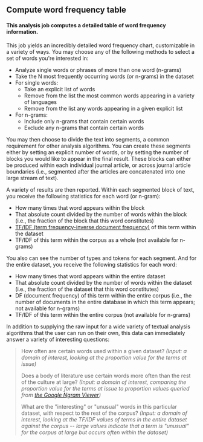 ## Compute word frequency table

#### This analysis job computes a detailed table of word frequency information.

This job yields an incredibly detailed word frequency chart, customizable in a variety of ways.  You may choose any of the following methods to select a set of words you're interested in:

*   Analyze single words or phrases of more than one word (n-grams)
*   Take the N most frequently occurring words (or n-grams) in the dataset
*   For single words:
    *   Take an explicit list of words
    *   Remove from the list the most common words appearing in a variety of languages
    *   Remove from the list any words appearing in a given explicit list
*   For n-grams:
    *   Include only n-grams that contain certain words
    *   Exclude any n-grams that contain certain words

You may then choose to divide the text into segments, a common requirement for other analysis algorithms.  You can create these segments either by setting an explicit number of words, or by setting the number of blocks you would like to appear in the final result.  These blocks can either be produced within each individual journal article, or across journal article boundaries (i.e., segmented after the articles are concatenated into one large stream of text).

A variety of results are then reported.  Within each segmented block of text, you receive the following statistics for each word (or n-gram):

*   How many times that word appears within the block
*   That absolute count divided by the number of words within the block (i.e., the fraction of the block that this word constitutes)
*   [TF/IDF (term frequency-inverse document frequency)](https://en.wikipedia.org/wiki/Tf%E2%80%93idf) of this term within the dataset
*   TF/IDF of this term within the corpus as a whole (not available for n-grams)

You also can see the number of types and tokens for each segment.  And for the entire dataset, you receive the following statistics for each word:

*   How many times that word appears within the entire dataset
*   That absolute count divided by the number of words within the dataset (i.e., the fraction of the dataset that this word constitutes)
*   DF (document frequency) of this term within the entire corpus (i.e., the number of documents in the entire database in which this term appears; not available for n-grams)
*   TF/IDF of this term within the entire corpus (not available for n-grams)

In addition to supplying the raw input for a wide variety of textual analysis algorithms that the user can run on their own, this data can immediately answer a variety of interesting questions:

> How often are certain words used within a given dataset? *(Input: a domain of interest, looking at the proportion value for the terms at issue)*
>
> Does a body of literature use certain words more often than the rest of the culture at large? *(Input: a domain of interest, comparing the proportion value for the terms at issue to proportion values queried from [the Google Ngram Viewer](https://books.google.com/ngrams))*
>
> What are the "interesting" or "unusual" words in this particular dataset, with respect to the rest of the corpus? *(Input: a domain of interest, looking at the TF/IDF values of terms in the entire dataset against the corpus -- large values indicate that a term is "unusual" for the corpus at large but occurs often within the dataset)*
